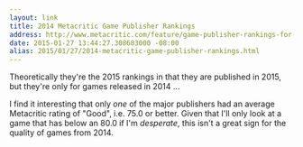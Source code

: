 ```yaml
---
layout: link
title: 2014 Metacritic Game Publisher Rankings
address: http://www.metacritic.com/feature/game-publisher-rankings-for-2014-releases
date: 2015-01-27 13:44:27.308683000 -08:00
alias: 2015/01/27/2014-metacritic-game-publisher-rankings.html
---
```


Theoretically they're the 2015 rankings in that they are published in 2015, but they're only for games released in 2014 ...

I find it interesting that only *one* of the major publishers had an average Metacritic rating of "Good", i.e. 75.0 or better. Given that I'll only look at a game that has below an 80.0 if I'm *desperate*, this isn't a great sign for the quality of games from 2014.
